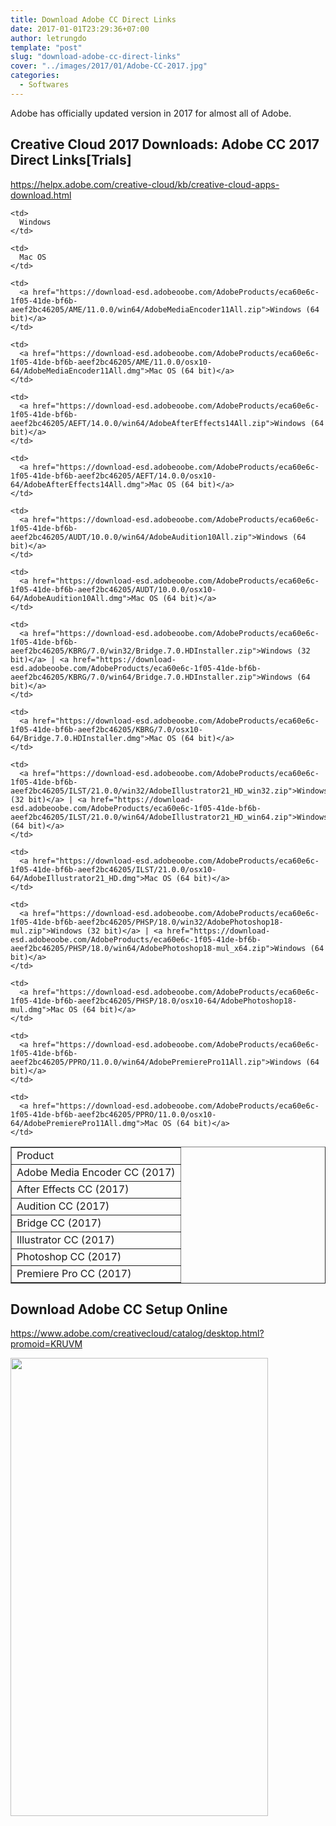 ```yaml
---
title: Download Adobe CC Direct Links
date: 2017-01-01T23:29:36+07:00
author: letrungdo
template: "post"
slug: "download-adobe-cc-direct-links"
cover: "../images/2017/01/Adobe-CC-2017.jpg"
categories:
  - Softwares
---
```

Adobe has officially updated version in 2017 for almost all of Adobe.

## Creative Cloud 2017 Downloads: Adobe CC 2017 Direct Links[Trials]

<a href="https://helpx.adobe.com/creative-cloud/kb/creative-cloud-apps-download.html" target="_blank">https://helpx.adobe.com/creative-cloud/kb/creative-cloud-apps-download.html</a>

<table border="1" width="100%" cellspacing="0" cellpadding="1">
  <tr>
    <td>
      Product
    </td>
    
    <td>
      Windows
    </td>
    
    <td>
      Mac OS
    </td>
  </tr>
  
  <tr>
    <td>
      Adobe Media Encoder CC (2017)
    </td>
    
    <td>
      <a href="https://download-esd.adobeoobe.com/AdobeProducts/eca60e6c-1f05-41de-bf6b-aeef2bc46205/AME/11.0.0/win64/AdobeMediaEncoder11All.zip">Windows (64 bit)</a>
    </td>
    
    <td>
      <a href="https://download-esd.adobeoobe.com/AdobeProducts/eca60e6c-1f05-41de-bf6b-aeef2bc46205/AME/11.0.0/osx10-64/AdobeMediaEncoder11All.dmg">Mac OS (64 bit)</a>
    </td>
  </tr>
  
  <tr>
    <td>
      After Effects CC (2017)
    </td>
    
    <td>
      <a href="https://download-esd.adobeoobe.com/AdobeProducts/eca60e6c-1f05-41de-bf6b-aeef2bc46205/AEFT/14.0.0/win64/AdobeAfterEffects14All.zip">Windows (64 bit)</a>
    </td>
    
    <td>
      <a href="https://download-esd.adobeoobe.com/AdobeProducts/eca60e6c-1f05-41de-bf6b-aeef2bc46205/AEFT/14.0.0/osx10-64/AdobeAfterEffects14All.dmg">Mac OS (64 bit)</a>
    </td>
  </tr>
  
  <tr>
    <td>
      Audition CC (2017)
    </td>
    
    <td>
      <a href="https://download-esd.adobeoobe.com/AdobeProducts/eca60e6c-1f05-41de-bf6b-aeef2bc46205/AUDT/10.0.0/win64/AdobeAudition10All.zip">Windows (64 bit)</a>
    </td>
    
    <td>
      <a href="https://download-esd.adobeoobe.com/AdobeProducts/eca60e6c-1f05-41de-bf6b-aeef2bc46205/AUDT/10.0.0/osx10-64/AdobeAudition10All.dmg">Mac OS (64 bit)</a>
    </td>
  </tr>
  
  <tr>
    <td>
      Bridge CC (2017)
    </td>
    
    <td>
      <a href="https://download-esd.adobeoobe.com/AdobeProducts/eca60e6c-1f05-41de-bf6b-aeef2bc46205/KBRG/7.0/win32/Bridge.7.0.HDInstaller.zip">Windows (32 bit)</a> | <a href="https://download-esd.adobeoobe.com/AdobeProducts/eca60e6c-1f05-41de-bf6b-aeef2bc46205/KBRG/7.0/win64/Bridge.7.0.HDInstaller.zip">Windows (64 bit)</a>
    </td>
    
    <td>
      <a href="https://download-esd.adobeoobe.com/AdobeProducts/eca60e6c-1f05-41de-bf6b-aeef2bc46205/KBRG/7.0/osx10-64/Bridge.7.0.HDInstaller.dmg">Mac OS (64 bit)</a>
    </td>
  </tr>
  
  <tr>
    <td>
      Illustrator CC (2017)
    </td>
    
    <td>
      <a href="https://download-esd.adobeoobe.com/AdobeProducts/eca60e6c-1f05-41de-bf6b-aeef2bc46205/ILST/21.0.0/win32/AdobeIllustrator21_HD_win32.zip">Windows (32 bit)</a> | <a href="https://download-esd.adobeoobe.com/AdobeProducts/eca60e6c-1f05-41de-bf6b-aeef2bc46205/ILST/21.0.0/win64/AdobeIllustrator21_HD_win64.zip">Windows (64 bit)</a>
    </td>
    
    <td>
      <a href="https://download-esd.adobeoobe.com/AdobeProducts/eca60e6c-1f05-41de-bf6b-aeef2bc46205/ILST/21.0.0/osx10-64/AdobeIllustrator21_HD.dmg">Mac OS (64 bit)</a>
    </td>
  </tr>
  
  <tr>
    <td>
      Photoshop CC (2017)
    </td>
    
    <td>
      <a href="https://download-esd.adobeoobe.com/AdobeProducts/eca60e6c-1f05-41de-bf6b-aeef2bc46205/PHSP/18.0/win32/AdobePhotoshop18-mul.zip">Windows (32 bit)</a> | <a href="https://download-esd.adobeoobe.com/AdobeProducts/eca60e6c-1f05-41de-bf6b-aeef2bc46205/PHSP/18.0/win64/AdobePhotoshop18-mul_x64.zip">Windows (64 bit)</a>
    </td>
    
    <td>
      <a href="https://download-esd.adobeoobe.com/AdobeProducts/eca60e6c-1f05-41de-bf6b-aeef2bc46205/PHSP/18.0/osx10-64/AdobePhotoshop18-mul.dmg">Mac OS (64 bit)</a>
    </td>
  </tr>
  
  <tr>
    <td>
      Premiere Pro CC (2017)
    </td>
    
    <td>
      <a href="https://download-esd.adobeoobe.com/AdobeProducts/eca60e6c-1f05-41de-bf6b-aeef2bc46205/PPRO/11.0.0/win64/AdobePremierePro11All.zip">Windows (64 bit)</a>
    </td>
    
    <td>
      <a href="https://download-esd.adobeoobe.com/AdobeProducts/eca60e6c-1f05-41de-bf6b-aeef2bc46205/PPRO/11.0.0/osx10-64/AdobePremierePro11All.dmg">Mac OS (64 bit)</a>
    </td>
  </tr>
</table>

## Download Adobe CC Setup Online

<a href="https://www.adobe.com/creativecloud/catalog/desktop.html?promoid=KRUVM" target="_blank">https://www.adobe.com/creativecloud/catalog/desktop.html?promoid=KRUVM</a>

<img class="size-full wp-image-101 aligncenter" src="/media/2017/01/Download-Adobe-Creative-Cloud.png" alt="" width="412" height="733" />